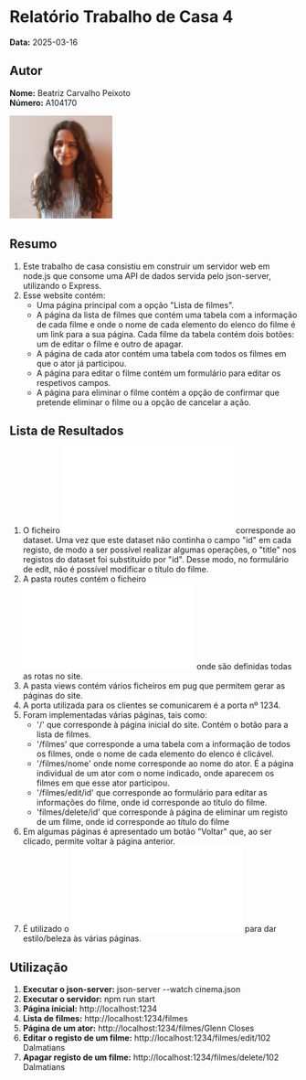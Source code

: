 # Relatório Trabalho de Casa 4

**Data:** 2025-03-16

## Autor

**Nome:** Beatriz Carvalho Peixoto  
**Número:** A104170  

![Fotografia de identificação](../foto_identificacao.png)

## Resumo
1. Este trabalho de casa consistiu em construir um servidor web em node.js que consome uma API de dados servida pelo json-server, utilizando o Express.
2. Esse website contém:
    - Uma página principal com a opção "Lista de filmes".
    - A página da lista de filmes que contém uma tabela com a informação de cada filme e onde o nome de cada elemento do elenco do filme é um link para a sua página. Cada filme da tabela contém dois botões: um de editar o filme e outro de apagar.
    - A página de cada ator contém uma tabela com todos os filmes em que o ator já participou.
    - A página para editar o filme contém um formulário para editar os respetivos campos.
    - A página para eliminar o filme contém a opção de confirmar que pretende eliminar o filme ou a opção de cancelar a ação.

## Lista de Resultados
1. O ficheiro ![cinema.json](cinema/cinema.json) corresponde ao dataset. Uma vez que este dataset não continha o campo "id" em cada registo, 
de modo a ser possível realizar algumas operações, o "title" nos registos do dataset foi substituído por "id". Desse modo, no formulário de edit, não é possível modificar o título do filme.
2. A pasta routes contém o ficheiro ![index.js](cinema/routes/index.js) onde são definidas todas as rotas no site.
3. A pasta views contém vários ficheiros em pug que permitem gerar as páginas do site.
4. A porta utilizada para os clientes se comunicarem é a porta nº 1234. 
5. Foram implementadas várias páginas, tais como:
    - '/' que corresponde à página inicial do site. Contém o botão para a lista de filmes.
    - '/filmes' que corresponde a uma tabela com a informação de todos os filmes, onde o nome de cada elemento do elenco é clicável.
    - '/filmes/nome' onde nome corresponde ao nome do ator. É a página individual de um ator com o nome indicado, onde aparecem os filmes em que esse ator participou.
    - '/filmes/edit/id' que corresponde ao formulário para editar as informações do filme, onde id corresponde ao título do filme.
    - 'filmes/delete/id' que corresponde à página de eliminar um registo de um filme, onde id corresponde ao título do filme
6. Em algumas páginas é apresentado um botão "Voltar" que, ao ser clicado, permite voltar à página anterior.
7. É utilizado o ![w3.css](w3.css) para dar estilo/beleza às várias páginas.


## Utilização
1. **Executar o json-server:** json-server --watch cinema.json
2. **Executar o servidor:** npm run start
3. **Página inicial:** http://localhost:1234
4. **Lista de filmes:** http://localhost:1234/filmes
5. **Página de um ator:** http://localhost:1234/filmes/Glenn Closes
6. **Editar o registo de um filme:** http://localhost:1234/filmes/edit/102 Dalmatians
7. **Apagar registo de um filme:** http://localhost:1234/filmes/delete/102 Dalmatians

